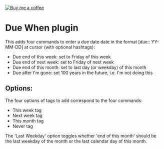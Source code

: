 [![Buy me a coffee](https://img.shields.io/static/v1?label=&message=Buy%20me%20a%20coffee&logo=buy-me-a-coffee&color=fade25&logoColor=grey)](https://www.buymeacoffee.com/andybaxter)

# Due When plugin

This adds four commands to enter a due date date in the format \[due:: YY-MM-DD\] at cursor (with optional hashtags):

- Due end of this week: set to Friday of this week
- Due end of next week: set to Friday of next week
- Due end of this month: set to last day (or weekday) of this month
- Due after I'm gone: set 100 years in the future, i.e. I'm not doing this

## Options:

The four options of tags to add correspond to the four commands:

- This week tag
- Next week tag
- This month tag
- Never tag

The 'Last Weekday' option toggles whether 'end of this month' should be the last weekday of the month or the last calendar day of this month.